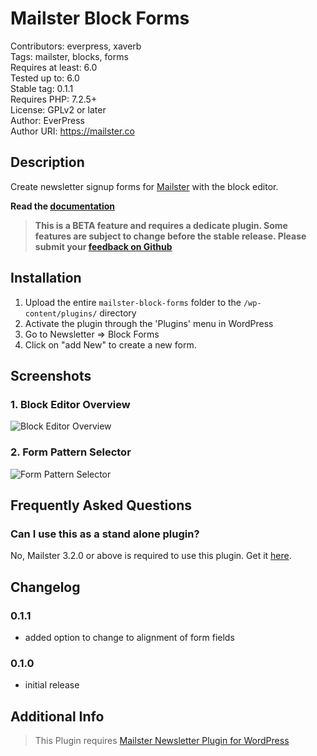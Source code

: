 # Mailster Block Forms

Contributors: everpress, xaverb  
Tags: mailster, blocks, forms  
Requires at least: 6.0  
Tested up to: 6.0  
Stable tag: 0.1.1  
Requires PHP: 7.2.5+  
License: GPLv2 or later  
Author: EverPress  
Author URI: https://mailster.co

## Description

Create newsletter signup forms for [Mailster](https://mailster.co/?utm_campaign=wporg&utm_source=Mailster+Block+Forms&utm_medium=readme) with the block editor.

**Read the [documentation](https://docs.mailster.co/#/block-forms-overview)**

> **This is a BETA feature and requires a dedicate plugin. Some features are subject to change before the stable release. Please submit your [feedback on Github](https://github.com/everpress-co/mailster-block-forms/issues)**

## Installation

1. Upload the entire `mailster-block-forms` folder to the `/wp-content/plugins/` directory
2. Activate the plugin through the 'Plugins' menu in WordPress
3. Go to Newsletter => Block Forms
4. Click on "add New" to create a new form.

## Screenshots

### 1. Block Editor Overview

![Block Editor Overview](https://ps.w.org/mailster-block-forms/assets/screenshot-1.png)

### 2. Form Pattern Selector

![Form Pattern Selector](https://ps.w.org/mailster-block-forms/assets/screenshot-2.png)

## Frequently Asked Questions

### Can I use this as a stand alone plugin?

No, Mailster 3.2.0 or above is required to use this plugin. Get it [here](https://mailster.co/?utm_campaign=wporg&utm_source=Mailster+Block+Forms&utm_medium=readme).

## Changelog

### 0.1.1

-   added option to change to alignment of form fields

### 0.1.0

-   initial release

## Additional Info

> This Plugin requires [Mailster Newsletter Plugin for WordPress](https://mailster.co/?utm_campaign=wporg&utm_source=Mailster+Block+Forms&utm_medium=readme)
